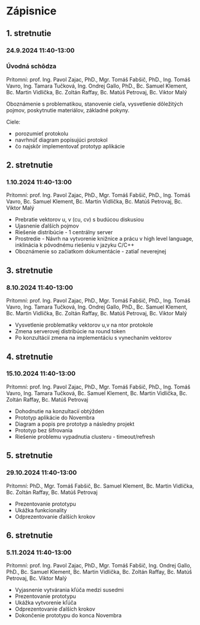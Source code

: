 # Zápisnice

## 1. stretnutie

### 24.9.2024 11:40-13:00

### Úvodná schôdza

Prítomní: prof. Ing. Pavol Zajac, PhD., Mgr. Tomáš Fabšič, PhD., Ing. Tomáš Vavro, Ing. Tamara Tučková, Ing. Ondrej Gallo, PhD., Bc. Samuel Klement, Bc. Martin Vidlička, Bc. Zoltán Raffay, Bc. Matúš Petrovaj, Bc. Viktor Malý

Oboznámenie s problematikou, stanovenie cieľa, vysvetlenie dôležitých pojmov, poskytnutie materiálov, základné pokyny.

Ciele:

- porozumieť protokolu
- navrhnúť diagram popisujúci protokol
- čo najskôr implementovať prototyp aplikácie


## 2. stretnutie

### 1.10.2024 11:40-13:00

Prítomní: prof. Ing. Pavol Zajac, PhD., Mgr. Tomáš Fabšič, PhD., Ing. Tomáš Vavro, Bc. Samuel Klement, Bc. Martin Vidlička, Bc. Matúš Petrovaj, Bc. Viktor Malý

- Prebratie vektorov u, v (cu, cv) s budúcou diskusiou
- Ujasnenie ďalších pojmov
- Riešenie distribúcie - 1 centrálny server
- Prostredie - Návrh na vytvorenie knižnice a prácu v high level language, inklinácia k pôvodnému riešeniu v jazyku C/C++
- Oboznámenie so začiatkom dokumentácie - zatiaľ neverejnej


## 3. stretnutie

### 8.10.2024 11:40-13:00

Prítomní: prof. Ing. Pavol Zajac, PhD., Mgr. Tomáš Fabšič, PhD., Ing. Tomáš Vavro, Ing. Tamara Tučková, Ing. Ondrej Gallo, PhD., Bc. Samuel Klement, Bc. Martin Vidlička, Bc. Zoltán Raffay, Bc. Matúš Petrovaj, Bc. Viktor Malý

- Vysvetlenie problematiky vektorov u,v na ntor protokole
- Zmena serverovej distribúcie na round token 
- Po konzultácií zmena na implementáciu s vynechaním vektorov


## 4. stretnutie

### 15.10.2024 11:40-13:00

Prítomní: prof. Ing. Pavol Zajac, PhD., Mgr. Tomáš Fabšič, PhD., Ing. Tomáš Vavro, Ing. Tamara Tučková, Bc. Samuel Klement, Bc. Martin Vidlička, Bc. Zoltán Raffay, Bc. Matúš Petrovaj

- Dohodnutie na konzultacií obtýžden
- Prototyp aplikácie do Novembra
- Diagram a popis pre prototyp a následny projekt
- Prototyp bez šifrovania
- Riešenie problemu vypadnutia clusteru - timeout/refresh

## 5. stretnutie

### 29.10.2024 11:40-13:00

Prítomní: PhD., Mgr. Tomáš Fabšič, Bc. Samuel Klement, Bc. Martin Vidlička, Bc. Zoltán Raffay, Bc. Matúš Petrovaj

- Prezentovanie prototypu
- Ukážka funkcionality
- Odprezentovanie ďalších krokov

## 6. stretnutie

### 5.11.2024 11:40-13:00

Prítomní: prof. Ing. Pavol Zajac, PhD., Mgr. Tomáš Fabšič, Ing. Ondrej Gallo, PhD., Bc. Samuel Klement, Bc. Martin Vidlička, Bc. Zoltán Raffay, Bc. Matúš Petrovaj, Bc. Viktor Malý

- Vyjasnenie vytvárania kľúča medzi susedmi
- Prezentovanie prototypu
- Ukážka vytvorenie kľúča
- Odprezentovanie ďalších krokov
- Dokončenie prototypu do konca Novembra